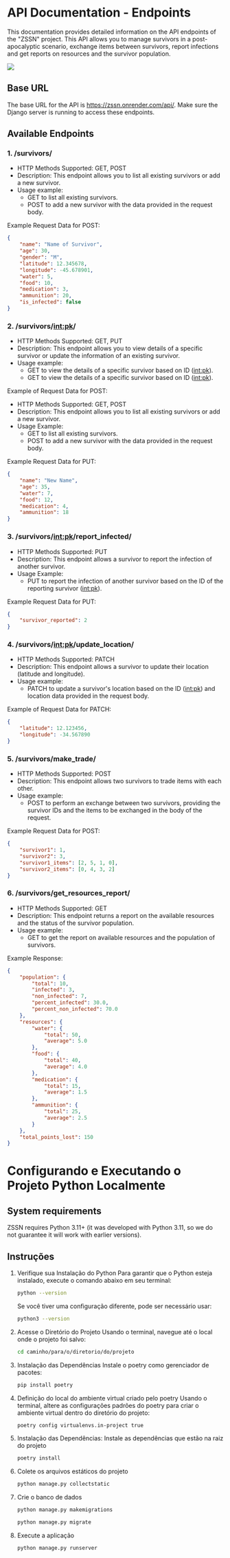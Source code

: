 # API Documentation - Endpoints
This documentation provides detailed information on the API endpoints of the "ZSSN" project. This API allows you to manage survivors in a post-apocalyptic scenario, exchange items between survivors, report infections and get reports on resources and the survivor population.

![](./static/assets/zssn-demonstration.gif)

## Base URL
The base URL for the API is https://zssn.onrender.com/api/. Make sure the Django server is running to access these endpoints.

## Available Endpoints
### 1. /survivors/
- HTTP Methods Supported: GET, POST
- Description: This endpoint allows you to list all existing survivors or add a new survivor.
- Usage example:
    - GET to list all existing survivors.
    - POST to add a new survivor with the data provided in the request body.

Example Request Data for POST:

```json
{
    "name": "Name of Survivor",
    "age": 30,
    "gender": "M",
    "latitude": 12.345678,
    "longitude": -45.678901,
    "water": 5,
    "food": 10,
    "medication": 3,
    "ammunition": 20,
    "is_infected": false
}
```

### 2. /survivors/<int:pk>/
- HTTP Methods Supported: GET, PUT
- Description: This endpoint allows you to view details of a specific survivor or update the information of an existing survivor.
- Usage example:
    - GET to view the details of a specific survivor based on ID (<int:pk>).
    - GET to view the details of a specific survivor based on ID (<int:pk>).

Example of Request Data for POST:
- HTTP Methods Supported: GET, POST
- Description: This endpoint allows you to list all existing survivors or add a new survivor.
- Usage Example:
    - GET to list all existing survivors.
    - POST to add a new survivor with the data provided in the request body.

Example Request Data for PUT:

```json
{
    "name": "New Name",
    "age": 35,
    "water": 7,
    "food": 12,
    "medication": 4,
    "ammunition": 18
}
```

### 3. /survivors/<int:pk>/report_infected/
- HTTP Methods Supported: PUT
- Description: This endpoint allows a survivor to report the infection of another survivor.
- Usage Example:
    - PUT to report the infection of another survivor based on the ID of the reporting survivor (<int:pk>).

Example Request Data for PUT:

```json
{
    "survivor_reported": 2
}
```

### 4. /survivors/<int:pk>/update_location/
- HTTP Methods Supported: PATCH
- Description: This endpoint allows a survivor to update their location (latitude and longitude).
- Usage example:
    - PATCH to update a survivor's location based on the ID (<int:pk>) and location data provided in the request body.

Example of Request Data for PATCH:

```json
{
    "latitude": 12.123456,
    "longitude": -34.567890
}
```

### 5. /survivors/make_trade/
- HTTP Methods Supported: POST
- Description: This endpoint allows two survivors to trade items with each other.
- Usage example:
    - POST to perform an exchange between two survivors, providing the survivor IDs and the items to be exchanged in the body of the request.

Example Request Data for POST:

```json
{
    "survivor1": 1,
    "survivor2": 3,
    "survivor1_items": [2, 5, 1, 0],
    "survivor2_items": [0, 4, 3, 2]
}
```

### 6. /survivors/get_resources_report/
- HTTP Methods Supported: GET
- Description: This endpoint returns a report on the available resources and the status of the survivor population.
- Usage example:
    - GET to get the report on available resources and the population of survivors.

Example Response:

```json
{
    "population": {
        "total": 10,
        "infected": 3,
        "non_infected": 7,
        "percent_infected": 30.0,
        "percent_non_infected": 70.0
    },
    "resources": {
        "water": {
            "total": 50,
            "average": 5.0
        },
        "food": {
            "total": 40,
            "average": 4.0
        },
        "medication": {
            "total": 15,
            "average": 1.5
        },
        "ammunition": {
            "total": 25,
            "average": 2.5
        }
    },
    "total_points_lost": 150
}
```

# Configurando e Executando o Projeto Python Localmente

## System requirements
ZSSN requires Python 3.11+ (it was developed with Python 3.11, so we do not guarantee it will work with earlier versions).

## Instruções

1. Verifique sua Instalação do Python
   Para garantir que o Python esteja instalado, execute o comando abaixo em seu terminal:

    ```bash
    python --version
    ```

   Se você tiver uma configuração diferente, pode ser necessário usar:

    ```bash
    python3 --version
    ```

2. Acesse o Diretório do Projeto
   Usando o terminal, navegue até o local onde o projeto foi salvo:

    ```bash
    cd caminho/para/o/diretorio/do/projeto
    ```
     
3. Instalação das Dependências
    Instale o poetry como gerenciador de pacotes:

    ```bash
    pip install poetry
    ```

4. Definição do local do ambiente virtual criado pelo poetry
    Usando o terminal, altere as configurações padrões do poetry para criar o ambiente virtual dentro do diretório do projeto:

    ```bash
    poetry config virtualenvs.in-project true
    ```

5. Instalação das Dependências:
    Instale as dependências que estão na raiz do projeto

    ```bash
    poetry install
    ```

6. Colete os arquivos estáticos do projeto

    ```bash
    python manage.py collectstatic
    ```

7. Crie o banco de dados

    ```bash
    python manage.py makemigrations
    ```
    ```bash
    python manage.py migrate
    ```

8. Execute a aplicação

    ```bash
    python manage.py runserver
    ```


